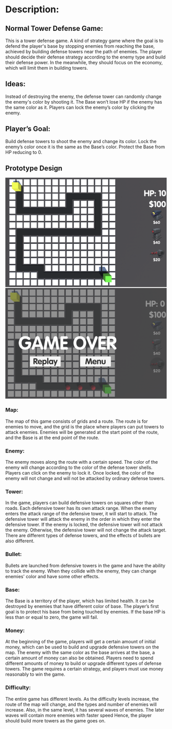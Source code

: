 # Description: 

## Normal Tower Defense Game:
This is a tower defense game. A kind of strategy game where the goal is to defend the player's base by stopping enemies from reaching the base, achieved by building defense towers near the path of enemies. The player should decide their defense strategy according to the enemy type and build their defense power. In the meanwhile, they should focus on the economy, which will limit them in building towers.

## Ideas:
Instead of destroying the enemy, the defense tower can randomly change the enemy's color by shooting it. The Base won’t lose HP if the enemy has the same color as it. Players can lock the enemy’s color by clicking the enemy.


## Player’s Goal: 
Build defense towers to shoot the enemy and change its color. Lock the enemy’s color once it is the same as the Base’s color. Protect the Base from HP reducing to 0.

## Prototype Design
![Map](UI.png)
![Fail](Fail.png)
### Map:
The map of this game consists of grids and a route. The route is for enemies to move, and the grid is the place where players can put towers to attack enemies. Enemies will be generated at the start point of the route, and the Base is at the end point of the route. 

### Enemy:
The enemy moves along the route with a certain speed. The color of the enemy will change according to the color of the defense tower shells. Players can click on the enemy to lock it. Once locked, the color of the enemy will not change and will not be attacked by ordinary defense towers.

### Tower:
In the game, players can build defensive towers on squares other than roads. Each defensive tower has its own attack range. When the enemy enters the attack range of the defensive tower, it will start to attack. The defensive tower will attack the enemy in the order in which they enter the defensive tower. If the enemy is locked, the defensive tower will not attack the enemy. Otherwise, the defensive tower will not change the attack target. There are different types of defense towers, and the effects of bullets are also different.

### Bullet:
Bullets are launched from defensive towers in the game and have the ability to track the enemy. When they collide with the enemy, they can change enemies' color and have some other effects.

### Base:
The Base is a territory of the player, which has limited health. It can be destroyed by enemies that have different color of base. The player’s first goal is to protect his base from being touched by enemies. If the base HP is less than or equal to zero, the game will fail.

### Money:
At the beginning of the game, players will get a certain amount of initial money, which can be used to build and upgrade defensive towers on the map. The enemy with the same color as the base arrives at the base, a certain amount of money can also be obtained. Players need to spend different amounts of money to build or upgrade different types of defense towers. The game requires a certain strategy, and players must use money reasonably to win the game.

### Difficulty:
The entire game has different levels. As the difficulty levels increase, the route of the map will change, and the types and number of enemies will increase. Also, in the same level, it has several waves of enemies. The later waves will contain more  enemies with faster speed Hence, the player should build more towers as the game goes on. 